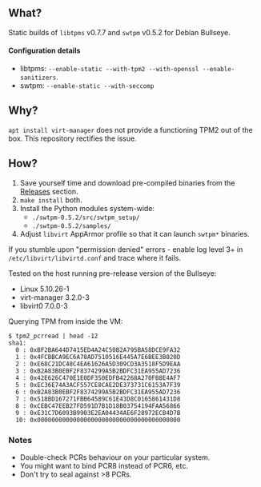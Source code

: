 ## What?

Static builds of `libtpms` v0.7.7 and `swtpm` v0.5.2 for Debian Bullseye.

#### Configuration details
- libtpms: `--enable-static --with-tpm2 --with-openssl --enable-sanitizers`.
- swtpm: `--enable-static --with-seccomp`

## Why?

`apt install virt-manager` does not provide a functioning TPM2 out of the box. This repository rectifies the issue.

## How?

1. Save yourself time and download pre-compiled binaries from the [Releases](https://github.com/savchenko/debian-qemu-tpm/releases) section.
2. `make install` both.
3. Install the Python modules system-wide:
   - `./swtpm-0.5.2/src/swtpm_setup/`
   - `./swtpm-0.5.2/samples/`
4. Adjust `libvirt` AppArmor profile so that it can launch `swtpm*` binaries.

If you stumble upon "permission denied" errors - enable log level 3+ in `/etc/libvirt/libvirtd.conf` and trace where it fails.

Tested on the host running pre-release version of the Bullseye:
- Linux 5.10.26-1 
- virt-manager 3.2.0-3
- libvirt0 7.0.0-3

Querying TPM from inside the VM:
```
$ tpm2_pcrread | head -12
sha1:
  0 : 0xBF2BA644D7415ED4A24C50B2A795BA58DCE9FA32
  1 : 0x4FCBBCA9EC6A78AD7510516E445A7E6BEE3B020D
  2 : 0xE68C21DC48C4EA61626A5D309CD3A3518F5D9EAA
  3 : 0xB2A83B0EBF2F8374299A5B2BDFC31EA955AD7236
  4 : 0x42E626C470E1E0DF350EDFB42268A270FB8E4AF7
  5 : 0xEC36E74A3ACF557CE8CAE2DE373731C6153A7F39
  6 : 0xB2A83B0EBF2F8374299A5B2BDFC31EA955AD7236
  7 : 0x518BD167271FBB64589C61E43D8C0165861431D8
  8 : 0xCEBC47EEB27FD591D7B1D18B03754194FAA56866
  9 : 0xE31C7D6093B9903E2EA04434AE6F28972ECB4D7B
  10: 0x0000000000000000000000000000000000000000
```

### Notes
- Double-check PCRs behaviour on your particular system.
- You might want to bind PCR8 instead of PCR6, etc.
- Don't try to seal against >8 PCRs.
